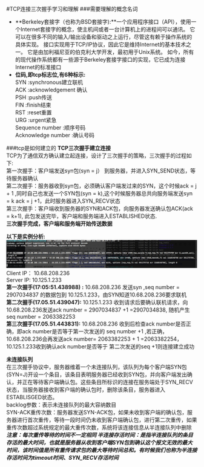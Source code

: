 #TCP连接三次握手学习和理解
###需要理解的概念名词
- **Berkeley套接字（也称为BSD套接字):**一个应用程序接口（API），使用一个Internet套接字的概念，使主机间或者一台计算机上的进程间可以通讯。 它可以在很多不同的输入/输出设备和驱动之上运行，尽管这有赖于操作系统的具体实现。 接口实现用于TCP/IP协议，因此它是维持Internet的基本技术之一。 它是由加利福尼亚的伯克利大学开发，最初用于Unix系统。 如今，所有的现代操作系统都有一些源于Berkeley套接字接口的实现，它已成为连接Internet的标准接口  
- **位码,即tcp标志位,有6种标示:**  
SYN :synchronous建立联机  
ACK :acknowledgement 确认   
PSH :push传送   
FIN :finish结束   
RST :reset重置   
URG :urgent紧急  
Sequence number :顺序号码  
Acknowledge number :确认号码

###tcp是如何建立的
**TCP三次握手建立连接**  
 TCP为了通信双方确认建立起连接，设计了三次握手的策略，三次握手的过程如下:  
第一次握手：客户端发送syn包(syn = j） 到服务器，并进入SYN_SEND状态，等待服务器确认  
第二次握手：服务器收到syn包，必须确认客户端发过来的SYN，这个时候ack = j + 1 ,同时自己也发送一个SYN包(syn = k),这个时候服务器总共向服务端发送syn = k ack = j +1，此时服务器进入SYN_RECV状态  
第三次握手：客户端收到服务器的SYN和ACK包，向服务器发送确认包ACK(ack = k+1), 此包发送完毕，客户端和服务端进入ESTABLISHED状态.  
**三次握手完成，客户端和服务端开始传送数据**   

**以下是实例分析:**   
![img](./images/tcp.png)
Client IP： 10.68.208.236  
Server IP:   10.125.1.233  
**第一次握手(17:05:51.438988) :** 10.68.208.236 发送syn ,seq number = 2907034837 的数据包到 10.125.1.233，由SYN知道10.68.208.236要求联机     
**第二次握手(17.05.51.439047):**  10.125.1.233 收到请求后要确认联机请求，向10.68.208.236发送ack number = 2907034837 +1 =2907034838, 随机产生seq number = 2063382253  
**第三次握手(17.05.51.443831):** 10.68.208.236 收到后检查ack number是否正确，即ack number是否等于第一次发送的 seq number +1 ,若正确，10.68.208.236会再发送ack number= 2063382253 + 1 =2063382254，10.125.1.233收到确认ack number是否等于 第二次发送的seq +1则连接建立成功

**未连接队列**  
在三次握手协议中，服务器维着一个未连接队列，该队列为每个客户端SYN包(SYN=J)开设一个条目，该条目表明服务器已经收到SYN包，并向客户端发出确认，并正在等待客户端确认包。这些条目所标识的连接在服务端处于SYN_RECV状态，当服务器接收到客户端的确认包时，删除该条目，服务器进入ESTABLISGED状态。  
backlog参数：表示未连接队列的最大容纳数目  
SYN-ACK重传次数：服务器发送SYN-ACK包，如果未收到客户端的确认包，服务器进行首次重传，等待一段时间仍未收到客户端确认包，进行第二次重传，如果重传次数超过系统规定的最大重传次数，系统将该连接信息从半连接队列中删除  
***注意：每次重传等待的时间不一定相同
半连接存活时间：是指半连接队列的条目存活的最大时间，也就是服务器从收到客户端SYN包到确认这个报文无效的最大时间，该时间值是所有重传请求包的最大等待时间总和。有时候我们也称为半连接存活时间为timeout时间、SYN_RECV存活时间***